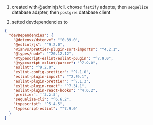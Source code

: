 1. created with @adminjs/cli. choose `fastify` adapter, then `sequelize` database adapter, then `postgres` database client

2. setted devdependencies to

```json
{
  "devDependencies": {
    "@dotenvx/dotenvx": "^0.39.0",
    "@eslint/js": "^9.2.0",
    "@ianvs/prettier-plugin-sort-imports": "^4.2.1",
    "@types/node": "^20.12.12",
    "@typescript-eslint/eslint-plugin": "^7.9.0",
    "@typescript-eslint/parser": "^7.9.0",
    "eslint": "^9.2.0",
    "eslint-config-prettier": "^9.1.0",
    "eslint-plugin-import": "^2.29.1",
    "eslint-plugin-prettier": "^5.1.3",
    "eslint-plugin-react": "^7.34.1",
    "eslint-plugin-react-hooks": "^4.6.2",
    "prettier": "^3.2.5",
    "sequelize-cli": "^6.6.2",
    "typescript": "^5.4.5",
    "typescript-eslint": "^7.9.0"
  }
}
```
